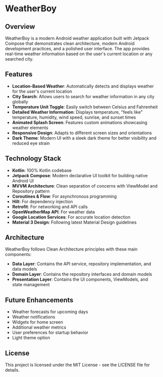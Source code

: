 # WeatherBoy

## Overview

WeatherBoy is a modern Android weather application built with Jetpack Compose that demonstrates clean architecture, modern Android development practices, and a polished user interface. The app provides real-time weather information based on the user's current location or any searched city.

## Features

- **Location-Based Weather**: Automatically detects and displays weather for the user's current location
- **City Search**: Allows users to search for weather information in any city globally
- **Temperature Unit Toggle**: Easily switch between Celsius and Fahrenheit
- **Detailed Weather Information**: Displays temperature, "feels like" temperature, humidity, wind speed, sunrise, and sunset times
- **Animated Splash Screen**: Features custom animations showcasing weather elements
- **Responsive Design**: Adapts to different screen sizes and orientations
- **Dark Theme**: Modern UI with a sleek dark theme for better visibility and reduced eye strain

## Technology Stack

- **Kotlin**: 100% Kotlin codebase
- **Jetpack Compose**: Modern declarative UI toolkit for building native Android UI
- **MVVM Architecture**: Clean separation of concerns with ViewModel and Repository pattern
- **Coroutines & Flow**: For asynchronous programming
- **Hilt**: For dependency injection
- **Retrofit**: For networking and API calls
- **OpenWeatherMap API**: For weather data
- **Google Location Services**: For accurate location detection
- **Material 3 Design**: Following latest Material Design guidelines

## Architecture

WeatherBoy follows Clean Architecture principles with these main components:

- **Data Layer**: Contains the API service, repository implementation, and data models
- **Domain Layer**: Contains the repository interfaces and domain models
- **Presentation Layer**: Contains the UI components, ViewModels, and state management

## Future Enhancements

- Weather forecasts for upcoming days
- Weather notifications
- Widgets for home screen
- Additional weather metrics
- User preferences for startup behavior
- Light theme option

## License

This project is licensed under the MIT License - see the LICENSE file for details.
